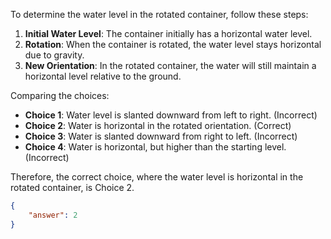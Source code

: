 To determine the water level in the rotated container, follow these steps:

1. **Initial Water Level**: The container initially has a horizontal water level.
2. **Rotation**: When the container is rotated, the water level stays horizontal due to gravity.
3. **New Orientation**: In the rotated container, the water will still maintain a horizontal level relative to the ground.

Comparing the choices:

- **Choice 1**: Water level is slanted downward from left to right. (Incorrect)
- **Choice 2**: Water is horizontal in the rotated orientation. (Correct)
- **Choice 3**: Water is slanted downward from right to left. (Incorrect)
- **Choice 4**: Water is horizontal, but higher than the starting level. (Incorrect)

Therefore, the correct choice, where the water level is horizontal in the rotated container, is Choice 2.

```json
{
    "answer": 2
}
```